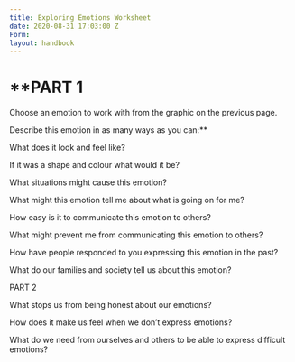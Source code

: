 ```yaml
---
title: Exploring Emotions Worksheet
date: 2020-08-31 17:03:00 Z
Form: 
layout: handbook
---
```


# \*\*PART 1

Choose an emotion to work with from the graphic on the previous page.

Describe this emotion in as many ways as you can:\*\*

What does it look and feel like?

If it was a shape and colour what would it be?

What situations might cause this emotion?

What might this emotion tell me about what is going on for me?

How easy is it to communicate this emotion to others?

What might prevent me from communicating this emotion to others?

How have people responded to you expressing this emotion in the past?

What do our families and society tell us about this emotion?

PART 2

What stops us from being honest about our emotions?

How does it make us feel when we don’t express emotions?

What do we need from ourselves and others to be able to express difficult emotions?